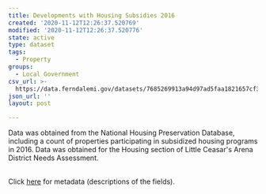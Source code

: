 ```yaml
---
title: Developments with Housing Subsidies 2016
created: '2020-11-12T12:26:37.520769'
modified: '2020-11-12T12:26:37.520776'
state: active
type: dataset
tags:
  - Property
groups:
  - Local Government
csv_url: >-
  https://data.ferndalemi.gov/datasets/7685269913a94d97ad5faa1821657cf3_0.csv?outSR=%7B%22latestWkid%22%3A2898%2C%22wkid%22%3A2898%7D
json_url: ''
layout: post

---
```

Data was obtained from the National Housing Preservation Database, including a count of properties participating in subsidized housing programs in 2016. Data was obtained for the Housing section of Little Ceasar's Arena District Needs Assessment.<div><br /></div><div>Click <a href='http://www.datadrivendetroit.org/metadata/Developments_with_Housing_Subsidies_2016_Metadata.xlsx' target='_blank'>here</a> for metadata (descriptions of the fields).<br /></div>
